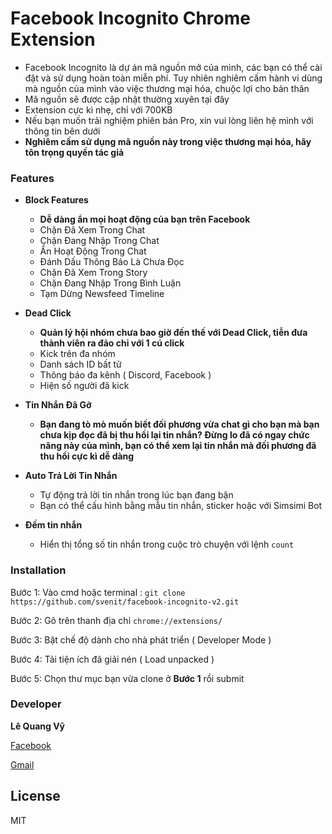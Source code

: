 
# Facebook Incognito Chrome Extension

- Facebook Incognito là dự án mã nguồn mở của mình, các bạn có thể cài đặt và sử dụng hoàn toàn miễn phí. Tuy nhiên nghiêm cấm hành vi dùng mà nguồn của mình vào việc thương mại hóa, chuộc lợi cho bản thân
- Mã nguồn sẽ được cập nhật thường xuyên tại đây
- Extension cực kì nhẹ, chỉ với 700KB
- Nếu bạn muốn trải nghiệm phiên bản Pro, xin vui lòng liên hệ mình với thông tin bên dưới
- **Nghiêm cấm sử dụng mã nguồn này trong việc thương mại hóa, hãy tôn trọng quyền tác giả**

### Features 

- **Block Features**
    + **Dễ dàng ẩn mọi hoạt động của bạn trên Facebook**
    + Chặn Đã Xem Trong Chat
    + Chặn Đang Nhập Trong Chat
    + Ẩn Hoạt Động Trong Chat
    + Đánh Dấu Thông Báo Là Chưa Đọc
    + Chặn Đã Xem Trong Story
    + Chặn Đang Nhập Trong Bình Luận
    + Tạm Dừng Newsfeed Timeline

- **Dead Click**
    + **Quản lý hội nhóm chưa bao giờ đến thế với Dead Click, tiễn đưa thành viên ra đảo chỉ với 1 cú click**
    + Kick trên đa nhóm
    + Danh sách ID bất tử 
    + Thông báo đa kênh ( Discord, Facebook )
    + Hiện số người đã kick

- **Tin Nhắn Đã Gỡ**
    + **Bạn đang tò mò muốn biết đối phương vừa chat gì cho bạn mà bạn chưa kịp đọc đã bị thu hồi lại tin nhắn? Đừng lo đã có ngay chức năng này của mình, bạn có thể xem lại tin nhắn mà đối phương đã thu hồi cực kì dễ dàng**

- **Auto Trả Lời Tin Nhắn**
    + Tự động trả lời tin nhắn trong lúc bạn đang bận
    + Bạn có thể cấu hình bằng mẫu tin nhắn, sticker hoặc với Simsimi Bot

- **Đếm tin nhắn**
    + Hiển thị tổng số tin nhắn trong cuộc trò chuyện với lệnh ``count``

### Installation

Bước 1: Vào cmd hoặc terminal : ``git clone https://github.com/svenit/facebook-incognito-v2.git``

Bước 2: Gõ trên thanh địa chỉ ``chrome://extensions/``

Bước 3: Bật chế độ dành cho nhà phát triển ( Developer Mode )

Bước 4: Tải tiện ích đã giải nén ( Load unpacked )

Bước 5: Chọn thư mục bạn vừa clone ở  **Bước 1** rồi submit

### Developer

**Lê Quang Vỹ**

[Facebook](https://www.facebook.com/sven307)

[Gmail](mailto:lequangvy2k@gmail.com)

License
----

MIT


